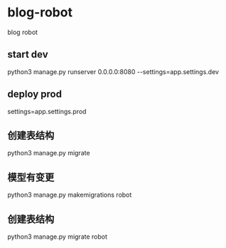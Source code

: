 # blog-robot
blog robot

## start dev
python3 manage.py runserver 0.0.0.0:8080 --settings=app.settings.dev

## deploy prod
settings=app.settings.prod

## 创建表结构
python3 manage.py migrate

## 模型有变更
python3 manage.py makemigrations robot

## 创建表结构
python3 manage.py migrate robot
